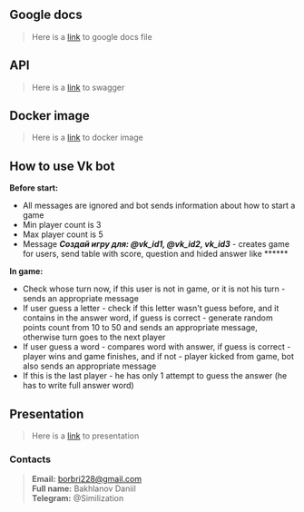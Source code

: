 ## Google docs
> Here is a [link](https://docs.google.com/document/d/1jAkiMhfxjpW21ChR5jEwwarMe_4wiXl7D3sfKwBMOmY/edit?usp=sharing) to google docs file
## API
> Here is a [link](https://app.swaggerhub.com/apis/Similization/vk-bot/0.0.1#/) to swagger
## Docker image
> Here is a [link](https://hub.docker.com/repository/docker/similization/vk-bot-pole-chudes/general) to docker image
## How to use Vk bot
__Before start:__
* All messages are ignored and bot sends information about how to start a game
* Min player count is 3
* Max player count is 5
* Message ___Создай игру для: @vk_id1, @vk_id2, vk_id3___ - creates game for users, send table with score, question and hided answer like ******

__In game:__
* Check whose turn now, if this user is not in game, or it is not his turn - sends an appropriate message
* If user guess a letter - check if this letter wasn't guess before, and it contains in the answer word, if guess is correct - generate random points count from 10 to 50 and sends an appropriate message, otherwise turn goes to the next player
* If user guess a word - compares word with answer, if guess is correct - player wins and game finishes, and if not - player kicked from game, bot also sends an appropriate message
* If this is the last player - he has only 1 attempt to guess the answer (he has to write full answer word)
## Presentation
> Here is a [link](https://docs.google.com/presentation/d/1Z4C8RqC34IJR_X_S4vHcrCYZtlRFfyqMrNrFXJnQBLk/edit?usp=sharing) to presentation
### Contacts
> **Email:** borbri228@gmail.com\
> **Full name:** Bakhlanov Daniil\
> **Telegram:** @Similization
